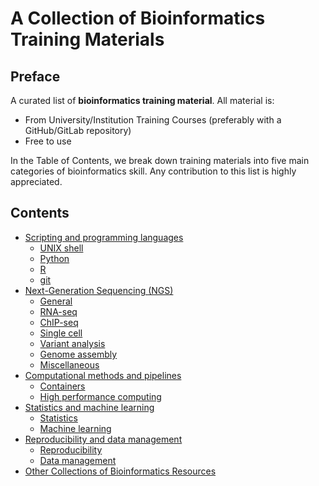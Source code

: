 # A Collection of Bioinformatics Training Materials


## Preface

A curated list of **bioinformatics training material**. All material is:

- From University/Institution Training Courses (preferably with a GitHub/GitLab repository)
- Free to use

In the Table of Contents, we break down training materials into five main categories of
bioinformatics skill. 
Any contribution to this list is highly appreciated.

<!-- START doctoc generated TOC please keep comment here to allow auto update -->
<!-- DON'T EDIT THIS SECTION, INSTEAD RE-RUN doctoc TO UPDATE -->

## Contents 
- [Scripting and programming languages](scripting-and-programming-languages.md#scripting-and-programming-languages)
  - [UNIX shell](scripting-and-programming-languages.md#unix-shell)
  - [Python](scripting-and-programming-languages.md#python)
  - [R](scripting-and-programming-languages.md#r)
  - [git](scripting-and-programming-languages.md#git)
- [Next-Generation Sequencing (NGS)](sequence-data-analysis.md#sequence-data-analysis)
  - [General](sequence-data-analysis.md#general)
  - [RNA-seq](sequence-data-analysis.md#rna-seq)
  - [ChIP-seq](sequence-data-analysis.md#chip-seq)
  - [Single cell](sequence-data-analysis.md#single-cell)
  - [Variant analysis](sequence-data-analysis.md#variant-analysis)
  - [Genome assembly](sequence-data-analysis.md#genome-assembly) 
  - [Miscellaneous](sequence-data-analysis.md#miscellaneous)
- [Computational methods and pipelines](computational-methods-and-pipelines.md#computational-methods-and-pipelines)
  - [Containers](computational-methods-and-pipelines.md#containers)
  - [High performance computing](computational-methods-and-pipelines.md#high-performance-computing)
- [Statistics and machine learning](statistics-and-machine-learning.md#statistics-and-machine-learning)
  - [Statistics](statistics-and-machine-learning.md#statistics)
  - [Machine learning](statistics-and-machine-learning.md#machine-learning)
- [Reproducibility and data management](reproducibility-and-data-management.md#reproducibility-and-data-management)
  - [Reproducibility](reproducibility-and-data-management.md#reproducibility)
  - [Data management](reproducibility-and-data-management.md#data-management)
- [Other Collections of Bioinformatics Resources](other-collections.md#other-collections-of-bioinformatics-resources)

<!-- END doctoc generated TOC please keep comment here to allow auto update -->
